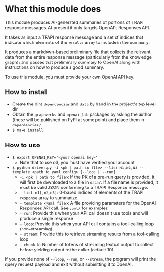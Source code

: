 # What this module does

This module produces AI-generated summaries of portions of TRAPI response messages. At present it only targets OpenAI's Responses API.

It takes as input a TRAPI response message and a set of indices that indicate which elements of the `results` array to include in the summary.

It produces a markdown-based preliminary file that collects the relevant data from the entire response message (particularly from the knowledge graph); and passes that preliminary summary to OpenAI along with instructions on how to produce a good summary.

To use this module, you must provide your own OpenAI API key.

## How to install

- Create the dirs `dependencies` and `data` by hand in the project's top level dir
- Obtain the `graphwerks` and `openai_lib` packages by asking the author (these will be published on PyPI at some point)
  and place them in `dependencies/`
- `$ make install`

## How to use

- `$ export OPENAI_KEY='<your openai key>'`
  - Note that to use o3, you must have verified your account
- `$ python driver.py -i <pk | path to file> --list N1,N2,N3 --template <path to yaml config> [--loop | --run]`
  - `-i <pk | path to file>`: If the PK of a pre-run query is provided, it will first be downloaded to a file
    in `data/`. If a file name is provided, it must be valid JSON conforming to a TRAPI Response message.
  - `--list n1[,n2,n3]`: 0-based indices of elements of the TRAPI `response` array to summarize.
  - `--template <yaml file>`: A file providing parameters for the OpenAI Responses API call. See `yaml/` for examples
  - `--run`: Provide this when your API call doesn't use tools and will produce a single response
  - `--loop`: Provide this when your API call contains a tool-calling loop (non-streaming)
  - `--stream`: Provide this to retrieve streaming results from a tool-calling loop
  - `--chunk N`: Number of tokens of streaming textual output to collect before yielding output to the caller (default 10)

If you provide none of `--loop`, `--run`, or `--stream`, the program will print the query request payload and exit without
submitting it to OpenAI.
